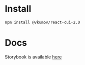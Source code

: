 # Install

```bash
npm install @vkumov/react-cui-2.0
```

# Docs

Storybook is available [here](https://vkumov.github.io/react-cui-2.0/)